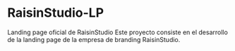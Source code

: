 # RaisinStudio-LP
Landing page oficial de RaisinStudio
Este proyecto consiste en el desarrollo de la landing page de la empresa de branding RaisinStudio.
